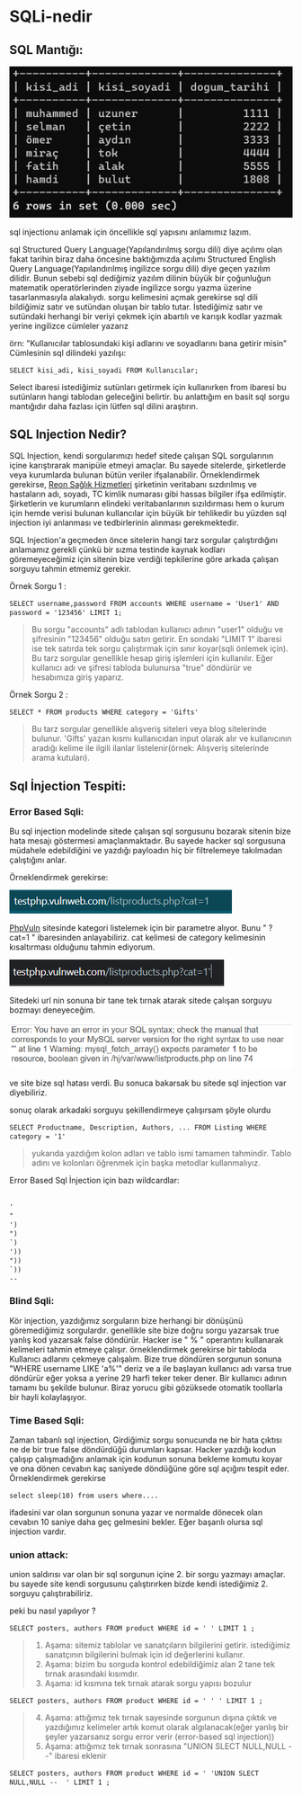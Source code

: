 # SQLi-nedir



## SQL Mantığı:

![basit tablo](/resimler/basit%20tablo.png)

sql injectionu anlamak için öncellikle sql yapısını anlamımız lazım.

sql Structured Query Language(Yapılandırılmış sorgu dili) diye açılımı olan fakat tarihin biraz daha öncesine baktığımızda açılımı Structured English Query Language(Yapılandırılmış ingilizce sorgu dili) diye geçen yazılım dilidir. Bunun sebebi sql dediğimiz yazılım dilinin büyük bir çoğunluğun matematik operatörlerinden ziyade ingilizce sorgu yazma üzerine tasarlanmasıyla alakalıydı. sorgu kelimesini açmak gerekirse sql dili bildiğimiz satır ve sutündan oluşan bir tablo tutar. İstediğimiz satır ve sutündaki herhangi bir veriyi çekmek için abartılı ve karışık kodlar yazmak yerine ingilizce cümleler yazarız

örn: "Kullanıcılar tablosundaki kişi adlarını ve soyadlarını bana getirir misin" Cümlesinin sql dilindeki yazılışı:
 ```
 SELECT kisi_adi, kisi_soyadi FROM Kullanıcılar;
 ```
Select ibaresi istediğimiz sutünları getirmek için kullanırken from ibaresi bu sutünların hangi tablodan geleceğini belirtir.
bu anlattığım en basit sql sorgu mantığıdır daha fazlası için lütfen sql dilini araştırın.


## SQL Injection Nedir?

SQL Injection, kendi sorgularımızı hedef sitede çalışan SQL sorgularının içine karıştırarak manipüle etmeyi amaçlar. Bu sayede sitelerde, şirketlerde veya kurumlarda bulunan bütün veriler ifşalanabilir. Örneklendirmek gerekirse, [Reon Sağlık Hizmetleri](https://www.kvkk.gov.tr/Icerik/7523/Kamuoyu-Duyurusu-Veri-Ihlali-Bildirimi-Reon-Saglik-Hizmetleri-Ins-Tur-San-ve-Tic-A-S-Ozel-Aktif-Hastanesi-) şirketinin veritabanı sızdırılmış ve hastaların adı, soyadı, TC kimlik numarası gibi hassas bilgiler ifşa edilmiştir. Şirketlerin ve kurumların elindeki veritabanlarının sızıldırması hem o kurum için hemde verisi bulunan kullancılar için büyük bir tehlikedir bu yüzden sql injection iyi anlanması ve tedbirlerinin alınması gerekmektedir.

SQL Injection'a geçmeden önce sitelerin hangi tarz sorgular çalıştırdığını anlamamız gerekli çünkü bir sızma testinde kaynak kodları göremeyeceğimiz için sitenin bize verdiği tepkilerine göre arkada çalışan sorguyu tahmin etmemiz gerekir. 

Örnek Sorgu 1 :
``` 
SELECT username,password FROM accounts WHERE username = 'User1' AND password = '123456' LIMIT 1;
```
 >Bu sorgu "accounts" adlı tablodan kullanıcı adının "user1" olduğu ve şifresinin "123456" olduğu satırı getirir. En sondaki "LIMIT 1" ibaresi ise tek satırda tek sorgu çalıştırmak için sınır koyar(sqli önlemek için). Bu tarz sorgular genellikle hesap giriş işlemleri için kullanılır. Eğer kullanıcı adı ve şifresi tabloda bulunursa "true" döndürür ve hesabımıza giriş yaparız.
 
Örnek Sorgu 2 :
``` 
SELECT * FROM products WHERE category = 'Gifts' 
```
>Bu tarz sorgular genellikle alışveriş siteleri veya blog sitelerinde bulunur. 'Gifts' yazan kısmı kullanıcıdan input olarak alır ve kullanıcının aradığı kelime ile ilgili ilanlar listelenir(örnek: Alışveriş sitelerinde arama kutuları).


## Sql İnjection Tespiti:

### Error Based Sqli:

Bu sql injection modelinde sitede çalışan sql sorgusunu bozarak sitenin bize hata mesajı göstermesi amaçlanmaktadır. Bu sayede hacker sql sorgusuna müdahele edebildiğini ve yazdığı payloadın hiç bir filtrelemeye takılmadan çalıştığını anlar.

Örneklendirmek gerekirse:

![error based](/resimler/phpvuln.png)

[PhpVuln](http://testphp.vulnweb.com/listproducts.php?cat=1) sitesinde kategori listelemek için bir parametre alıyor. Bunu " ?cat=1 " ibaresinden anlayabiliriz. cat kelimesi de category kelimesinin kısaltırması olduğunu tahmin ediyorum.

![tek_tirnak](/resimler/tek_tirnak.png)

Sitedeki url nin sonuna bir tane tek tırnak atarak sitede çalışan sorguyu bozmayı deneyeceğim.

![error based](/resimler/error_based.png)

ve site bize sql hatası verdi. Bu sonuca bakarsak bu sitede sql injection var diyebiliriz.

sonuç olarak arkadaki sorguyu şekillendirmeye çalışırsam şöyle olurdu

```
SELECT Productname, Description, Authors, ... FROM Listing WHERE category = '1'
```
>yukarıda yazdığım kolon adları ve tablo ismi tamamen tahmindir. Tablo adını ve kolonları öğrenmek için başka metodlar kullanmalıyız.


Error Based Sql İnjection için bazı wildcardlar:
``` 

'
"
')
")
`)
'))
"))
`))
--

```

### Blind Sqli:

Kör injection, yazdığımız sorguların bize herhangi bir dönüşünü göremediğimiz sorgulardır. genellikle site bize doğru sorgu yazarsak true yanlış kod yazarsak false döndürür. Hacker ise " % " operantını kullanarak kelimeleri tahmin etmeye çalışır. örneklendirmek gerekirse bir tabloda Kullanıcı adlarını çekmeye çalışalım. Bize true döndüren sorgunun sonuna "WHERE username LIKE 'a%'" deriz ve a ile başlayan kullanıcı adı varsa true döndürür eğer yoksa a yerine 29 harfi teker teker dener. Bir kullanıcı adının tamamı bu şekilde bulunur. Biraz yorucu gibi gözüksede otomatik toollarla bir hayli kolaylaşıyor.





### Time Based Sqli:
Zaman tabanlı sql injection, Girdiğimiz sorgu sonucunda ne bir hata çıktısı ne de bir true false döndürdüğü durumları kapsar. Hacker yazdığı kodun çalışıp çalışmadığını anlamak için kodunun sonuna bekleme komutu koyar ve ona dönen cevabın kaç saniyede döndüğüne göre sql açığını tespit eder. Örneklendirmek gerekirse
``` 
select sleep(10) from users where....
```
ifadesini var olan sorgunun sonuna yazar ve normalde dönecek olan cevabın 10 saniye daha geç gelmesini bekler. Eğer başarılı olursa sql injection vardır.


### union attack:

union saldırısı var olan bir sql sorgunun içine 2. bir sorgu yazmayı amaçlar. bu sayede site kendi sorgusunu çalıştırırken bizde kendi istediğimiz 2. sorguyu çalıştırabiliriz. 


peki bu nasıl yapılıyor ?


``` 
SELECT posters, authors FROM product WHERE id = ' ' LIMIT 1 ;
```
>1. Aşama: sitemiz tablolar ve sanatçıların bilgilerini getirir. istediğimiz sanatçının bilgilerini bulmak için id değerlerini kullanır.
>2. Aşama: bizim bu sorguda kontrol edebildiğimiz alan 2 tane tek tırnak arasındaki kısımdır.
>3. Aşama: id kısmına tek tırnak atarak sorgu yapısı bozulur
```  
SELECT posters, authors FROM product WHERE id = ' ' ' LIMIT 1 ;
```
>4. Aşama: attığımız tek tırnak sayesinde sorgunun dışına çıktık ve yazdığımız kelimeler artık komut olarak algılanacak(eğer yanlış bir şeyler yazarsanız sorgu error verir (error-based sql injection))
>5. Aşama: attığımız tek tırnak sonrasına "UNION SLECT NULL,NULL --" ibaresi eklenir
``` 
SELECT posters, authors FROM product WHERE id = ' 'UNION SLECT NULL,NULL --  ' LIMIT 1 ;
```
>
